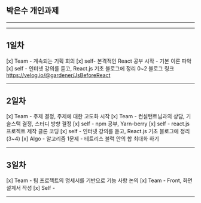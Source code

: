 ## 박은수 개인과제 
<hr/>

---
## 1일차

[x] Team - 계속되는 기획 회의
[x] self- 본격적인 React 공부 시작 - 기본 이론 파악
[x] self - 인터넷 강의를 듣고, React.js 기초 블로그에 정리 0~2
블로그 링크 https://velog.io/@gardener/JsBeforeReact

---

## 2일차

[x] Team - 주제 결정, 주제에 대한 고도화 시작
[x] Team - 컨설턴트님과의 상담, 기술스택 결정, 스터디 방향 결정
[x] self - npm 공부, Yarn-berry
[x] self - react.js 프로젝트 제작 클론 코딩
[x] self - 인터넷 강의를 듣고, React.js 기초 블로그에 정리 (3~4)
[x] Algo - 알고리즘 1문제 - 테트리스 블럭 안의 합 최대화 하기

---

## 3일차

[x] Team - 팀 프로젝트의 명세서를 기반으로 기능 사항 논의
[x] Team - Front, 화면 설계서 작성
[x] Self - 

---